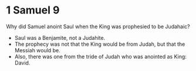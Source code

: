 # 1 Samuel 9

Why did Samuel anoint Saul when the King was prophesied to be Judahaic?
* Saul was a Benjamite, not a Judahite.
* The prophecy was not that the King would be from Judah, but that the Messiah would be.
* Also, there was one from the tride of Judah who was anointed as King: David.
